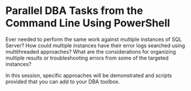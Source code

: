 # Parallel DBA Tasks from the Command Line Using PowerShell

Ever needed to perform the same work against multiple instances of SQL Server? How could multiple instances have their error logs searched using multithreaded approaches? What are the considerations for organizing multiple results or troubleshooting errors from some of the targeted instances?

In this session, specific approaches will be demonstrated and scripts provided that you can add to your DBA toolbox.
